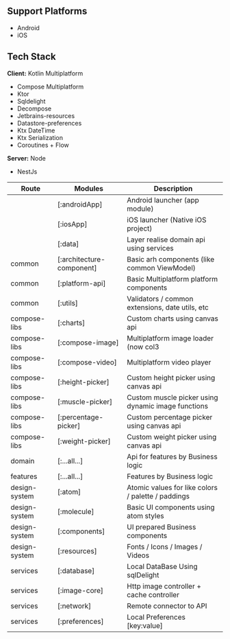 ## Support Platforms

* Android
* iOS

## Tech Stack

**Client:** Kotlin Multiplatform

* Compose Multiplatform
* Ktor
* Sqldelight
* Decompose
* Jetbrains-resources
* Datastore-preferences
* Ktx DateTime
* Ktx Serialization
* Coroutines + Flow

**Server:** Node

* NestJs

| Route         | Modules                   | Description                                        |
|---------------|---------------------------|----------------------------------------------------|
|               | [:androidApp]             | Android launcher (app module)                      |
|               | [:iosApp]                 | iOS launcher (Native iOS project)                  |
|               | [:data]                   | Layer realise domain api using services            |
| common        | [:architecture-component] | Basic arh components (like common ViewModel)       |
| common        | [:platform-api]           | Basic Multiplatform platform components            |
| common        | [:utils]                  | Validators / common extensions, date utils, etc    |
| compose-libs  | [:charts]                 | Custom charts using canvas api                     |
| compose-libs  | [:compose-image]          | Multiplatform image loader (now col3               |
| compose-libs  | [:compose-video]          | Multiplatform video player                         |
| compose-libs  | [:height-picker]          | Custom height picker using canvas api              |
| compose-libs  | [:muscle-picker]          | Custom muscle picker using dynamic image functions |
| compose-libs  | [:percentage-picker]      | Custom percentage picker using canvas api          |
| compose-libs  | [:weight-picker]          | Custom weight picker using canvas api              |
| domain        | [:...all...]              | Api for features by Business logic                 |
| features      | [:...all...]              | Features by Business logic                         |
| design-system | [:atom]                   | Atomic values for like colors / palette / paddings |
| design-system | [:molecule]               | Basic UI components using atom styles              |
| design-system | [:components]             | UI prepared Business components                    |
| design-system | [:resources]              | Fonts / Icons / Images / Videos                    |
| services      | [:database]               | Local DataBase Using sqlDelight                    |
| services      | [:image-core]             | Http image controller + cache controller           |
| services      | [:network]                | Remote connector to API                            |
| services      | [:preferences]            | Local Preferences [key:value]                      |[](url)
